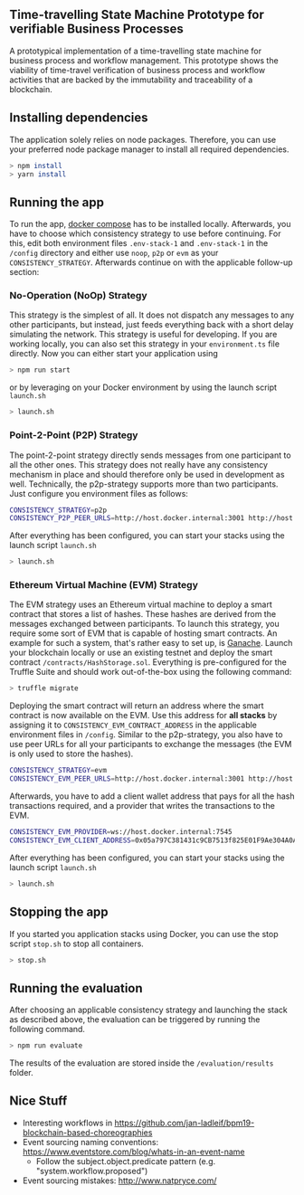 ## Time-travelling State Machine Prototype for verifiable Business Processes

A prototypical implementation of a time-travelling state machine for business process and workflow management. This prototype shows the viability of time-travel verification of business process and
workflow activities that are backed by the immutability and traceability of a blockchain.

## Installing dependencies
The application solely relies on node packages. Therefore, you can use your preferred node package manager to install all required dependencies.

```bash
> npm install
> yarn install
```

## Running the app

To run the app, [docker compose](https://www.docker.com/products/docker-desktop/) has to be installed locally. Afterwards, you have to choose which consistency strategy to use before continuing. For
this, edit both environment files ``.env-stack-1`` and ``.env-stack-1`` in the ``/config`` directory and either use ``noop``, ``p2p`` or ``evm`` as your
``CONSISTENCY_STRATEGY``. Afterwards continue on with the applicable follow-up section:

### No-Operation (NoOp) Strategy

This strategy is the simplest of all. It does not dispatch any messages to any other participants, but instead, just feeds everything back with a short delay simulating the network. This strategy is
useful for developing. If you are working locally, you can also set this strategy in your ``environment.ts`` file directly. Now you can either start your application using

```bash
> npm run start
```

or by leveraging on your Docker environment by using the launch script ``launch.sh``

```bash
> launch.sh
```

### Point-2-Point (P2P) Strategy

The point-2-point strategy directly sends messages from one participant to all the other ones. This strategy does not really have any consistency mechanism in place and should therefore only be used
in development as well. Technically, the p2p-strategy supports more than two participants. Just configure you environment files as follows:

```bash
CONSISTENCY_STRATEGY=p2p
CONSISTENCY_P2P_PEER_URLS=http://host.docker.internal:3001 http://host.docker.internal:3002 http://host.docker.internal:3003 ...
```

After everything has been configured, you can start your stacks using the launch script ``launch.sh``

```bash
> launch.sh
```

### Ethereum Virtual Machine (EVM) Strategy

The EVM strategy uses an Ethereum virtual machine to deploy a smart contract that stores a list of hashes. These hashes are derived from the messages exchanged between participants. To launch this
strategy, you require some sort of EVM that is capable of hosting smart contracts. An example for such a system, that's rather easy to set up, is [Ganache](https://trufflesuite.com/docs/ganache/).
Launch your blockchain locally or use an existing testnet and deploy the smart contract ``/contracts/HashStorage.sol``. Everything is pre-configured for the Truffle Suite and should work
out-of-the-box using the following command:

```bash
> truffle migrate
```

Deploying the smart contract will return an address where the smart contract is now available on the EVM. Use this address for **all stacks** by assigning it to ``CONSISTENCY_EVM_CONTRACT_ADDRESS``
in the applicable environment files in ``/config``. Similar to the p2p-strategy, you also have to use peer URLs for all your participants to exchange the messages (the EVM is only used to store
the hashes).

```bash
CONSISTENCY_STRATEGY=evm
CONSISTENCY_EVM_PEER_URLS=http://host.docker.internal:3001 http://host.docker.internal:3002 http://host.docker.internal:3003 ...
```

Afterwards, you have to add a client wallet address that pays for all the hash transactions required, and a provider that writes the transactions to the EVM.

```bash
CONSISTENCY_EVM_PROVIDER=ws://host.docker.internal:7545
CONSISTENCY_EVM_CLIENT_ADDRESS=0x05a797C381431c9CB7513f825E01F9Ae304A0AcE
```

After everything has been configured, you can start your stacks using the launch script ``launch.sh``

```bash
> launch.sh
```

## Stopping the app

If you started you application stacks using Docker, you can use the stop script ``stop.sh`` to stop all containers.

```bash
> stop.sh
```

## Running the evaluation

After choosing an applicable consistency strategy and launching the stack as described above, the evaluation can be triggered by running the following command.

```bash
> npm run evaluate
```

The results of the evaluation are stored inside the ``/evaluation/results`` folder.

## Nice Stuff

- Interesting workflows in https://github.com/jan-ladleif/bpm19-blockchain-based-choreographies
- Event sourcing naming conventions: https://www.eventstore.com/blog/whats-in-an-event-name
    - Follow the subject.object.predicate pattern (e.g. "system.workflow.proposed")
- Event sourcing mistakes: http://www.natpryce.com/
